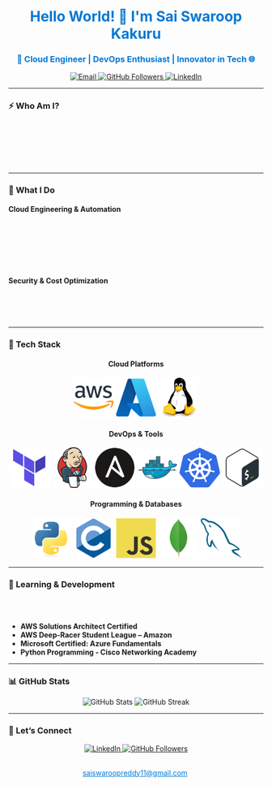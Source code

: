 <h1 align="center" style="color:#0078D4;">Hello World! 👋 I'm Sai Swaroop Kakuru</h1>
<h3 align="center" style="color:#0078D4;">🚀 Cloud Engineer | DevOps Enthusiast | Innovator in Tech 🌐</h3>

<p align="center">
  <a href="mailto:saiswaroopreddy11@gmail.com">
    <img src="https://img.shields.io/badge/Email-Here!-0078D4?style=for-the-badge&logo=gmail&logoColor=white" alt="Email">
  </a>
  <a href="https://github.com/saiswaroopkakuru?tab=followers">
    <img src="https://img.shields.io/github/followers/saiswaroopkakuru?label=Follow%20Me&style=social&color=0078D4" alt="GitHub Followers">
  </a>
  <a href="https://linkedin.com/in/swaroop-reddy99" target="_blank">
    <img src="https://img.shields.io/badge/LinkedIn-Connect-0078D4?style=for-the-badge&logo=linkedin&logoColor=white" alt="LinkedIn">
  </a>
</p>

---

### ⚡ Who Am I?

<p style="color:white;">
I’m a Cloud Engineer specializing in automating cloud infrastructures, focusing on AWS and Azure. With 4+ years of experience, I love turning complex tasks into streamlined processes using DevOps tools like Jenkins, Terraform, and Kubernetes. My goal is to innovate and deliver scalable, secure cloud solutions that transform businesses.
</p>

---

### 🚀 What I Do

#### **Cloud Engineering & Automation**
<p style="color:white;">
- Cloud Architectures: Designing, deploying, and automating multi-cloud infrastructures on AWS and Azure.
- Infrastructure as Code (IaC): Using Terraform and CloudFormation for robust, reusable infrastructure setups.
- CI/CD Automation: Building and optimizing pipelines using Jenkins, GitHub Actions, and Azure DevOps.
</p>

#### **Security & Cost Optimization**
<p style="color:white;">
- Cloud Security: Enhancing security with IAM, RBAC, SSL/TLS, and encrypted data flows.
- Cost Optimization: Reducing cloud expenditure using cost management tools and fine-tuning workloads.
</p>

---

### 🔧 Tech Stack

<div align="center">

#### Cloud Platforms
<img src="https://raw.githubusercontent.com/devicons/devicon/master/icons/amazonwebservices/amazonwebservices-original-wordmark.svg" alt="AWS" width="80" height="80"/>
<img src="https://raw.githubusercontent.com/devicons/devicon/master/icons/azure/azure-original.svg" alt="Azure" width="80" height="80"/>
<img src="https://raw.githubusercontent.com/devicons/devicon/master/icons/linux/linux-original.svg" alt="Linux" width="80" height="80"/>

#### DevOps & Tools
<img src="https://raw.githubusercontent.com/devicons/devicon/master/icons/terraform/terraform-original.svg" alt="Terraform" width="80" height="80"/>
<img src="https://raw.githubusercontent.com/devicons/devicon/master/icons/jenkins/jenkins-original.svg" alt="Jenkins" width="80" height="80"/>
<img src="https://raw.githubusercontent.com/devicons/devicon/master/icons/ansible/ansible-original.svg" alt="Ansible" width="80" height="80"/>
<img src="https://raw.githubusercontent.com/devicons/devicon/master/icons/docker/docker-original.svg" alt="Docker" width="80" height="80"/>
<img src="https://raw.githubusercontent.com/devicons/devicon/master/icons/kubernetes/kubernetes-plain.svg" alt="Kubernetes" width="80" height="80"/>
<img src="https://raw.githubusercontent.com/devicons/devicon/master/icons/bash/bash-original.svg" alt="Bash" width="80" height="80"/>

#### Programming & Databases
<img src="https://raw.githubusercontent.com/devicons/devicon/master/icons/python/python-original.svg" alt="Python" width="80" height="80"/>
<img src="https://raw.githubusercontent.com/devicons/devicon/master/icons/c/c-original.svg" alt="C" width="80" height="80"/>
<img src="https://raw.githubusercontent.com/devicons/devicon/master/icons/javascript/javascript-original.svg" alt="JavaScript" width="80" height="80"/>
<img src="https://raw.githubusercontent.com/devicons/devicon/master/icons/mongodb/mongodb-original.svg" alt="MongoDB" width="80" height="80"/>
<img src="https://raw.githubusercontent.com/devicons/devicon/master/icons/mysql/mysql-original.svg" alt="MySQL" width="80" height="80"/>

</div>

---

### 🌱 Learning & Development

<p style="color:white;">
I’m constantly evolving my skillset. I’ve completed certifications and attended workshops to stay ahead in the tech industry.
</p>

- **AWS Solutions Architect Certified**  
- **AWS Deep-Racer Student League – Amazon**  
- **Microsoft Certified: Azure Fundamentals**  
- **Python Programming - Cisco Networking Academy**  

---

### 📊 GitHub Stats

<p align="center">
  <img src="https://github-readme-stats.vercel.app/api?username=saiswaroopkakuru&show_icons=true&theme=blueberry" alt="GitHub Stats">
  <img src="https://github-readme-streak-stats.herokuapp.com/?user=saiswaroopkakuru&theme=blueberry" alt="GitHub Streak">
</p>

---

### 🤝 Let’s Connect

<p align="center">
  <a href="https://linkedin.com/in/sai-swaroop-1199sai" target="_blank">
    <img src="https://img.shields.io/badge/LinkedIn-Connect-0078D4?style=for-the-badge&logo=linkedin&logoColor=white" alt="LinkedIn">
  </a>
  <a href="https://github.com/saiswaroopkakuru" target="_blank">
    <img src="https://img.shields.io/github/followers/saiswaroopkakuru?label=Follow&style=for-the-badge&logo=github&logoColor=white&color=0078D4" alt="GitHub Followers">
  </a>
</p>

<p align="center" style="color:white;">Let's chat about tech, DevOps, or just say hi at <a href="mailto:saiswaroopreddy11@gmail.com" style="color:#0078D4;">saiswaroopreddy11@gmail.com</a>!</p>
